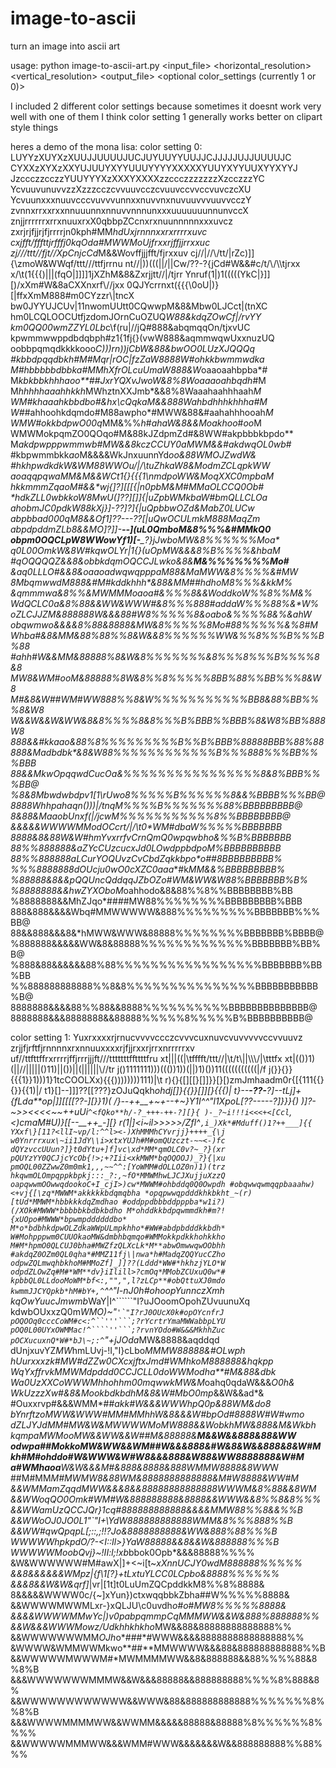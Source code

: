 # image-to-ascii
turn an image into ascii art

usage:
python image-to-ascii-art.py <input_file> <horizontal_resolution> <vertical_resolution> <output_file> <optional color_settings (currently 1 or 0)>

I included 2 different color settings because sometimes it doesnt work very well with one of them
I think color setting 1 generally works better on clipart style things

heres a demo of the mona lisa:
color setting 0:
LUYYzXUYXzXUUJJUUUUJUCJUYUUYYUUJJCJJJJJUJJUUUUJC
CYXXzXYXzXXYUJUUYXYYUUUYYYYXXXXXYUUYXYYUUXYYXYYJ
JzccczzcczzYUUYYYXzXXXYXXXXzzccczzzzzzzXzcczzzYC
YcvuuvunuvvzzXzzzcczcvvuuvcczcvuuvccvvccvuvczcXU
YcvuunxxxnuuvcccvuvvvunnxxnuvvnxnuvuuvvvuuvvcczY
zvnnxrrxxrxxnnuuunnxnnuvvnnnunxxxuuuuuuunnunvccX
znjjrrrrrrxrrxnuuxrxX0qbbpZCcnxrxnuunnnnnxxxuvcz
zxrjrjfjjrjfjrrrrjn0kph#MM*hdUxjrnnnxxrxrrrrxuvc
cxjfft/fffttjrfffj0kqOda#MWWMoUjfrxxrjffjjrrxxuc
zj\/\//ttt//fjt//XpCnjcCd*M&&Wovffjjjfft/fjrxxuv
cj//\|\//\\/tt/|rZc)]]{\zmoW&WWqf/ttt///ttfjrrnu
nt//|))(((|\|/||Cw/??-?{jCd#W&&#c/t/\\\/\\\tjrxx
x/\t(1{{{)|||\(fqO|]]]]1jXZhM&8&Zxrjjtt//\|/tjrr
Ynruf(1|)1(((((YkC|}]][)/xXm#W&8aCXXnxrf\\\//jxx
0QJYcrrnxt({{{\0oU|)}[|ffxXmM888#m0CYzzr\\\|tncX
bw0JYYUJCUv|11nwomUUtt0CQwwpM&8&Mbw0LJCct\|(tnXC
hm0LCQLOOCUtfjzdomJOrnCuOZUQ*W88&kdqZOwCf|\/rvYY
km0QQ00wmZZYL0Lb*c\f(ru|//jQ#888&abqmqqOn/tjxvUC
kpwmmwwppdbdqbph#z1{1fj{}(vwW888&aqmmwqwUxxnuzUQ
oobbpqmqdkkkkooo*C)))rn))jCbW&88&*bwOO0LUzXJQQQq
#*kbbdpqqdbkh#M#Mqr|rOC|fzZaW8888W#ohkkbwmmwdka*
M#hbbbbbdbbka*#MMhXfrOLcuUmaW888&W*oaaoaahbpba*#
M*kbkbbkhhhaoo**##JxrYQXvJwoW&8%8Woaaaoahbqdh*#M
M*hhhhhaaahhkkh*MWhztnXXJmb*&&8%8Waaahaahhhaah*M
WM#*khaaahkbbdbo*#&hx\cQqkaM&&888Wahbdhhhkhhha#M
W#*#ahhoohkdqmdo#M88awpho*#MWW&88&#aahahhhooah*M
WMW#okkbdpwO00q*MM&%%*h*#*ahaW&8&&Moakhoo*#*oo*M
WMWMokpqmZO0QOqo#M&88kJZdpmZd#&8WW#akpbbbkbpdo**
M*akdpwpppwmmwb#MW&&8kczCCUY0aMWM&&#akdwqOL0wb*#
#kbpwmmbkk*ao*M&&&&WkJnxuunnYd*oo&88WM***OJZwdW&
#hkhpwdkdkW&WM88WW*Ou/|\/\\tuZhkaW8&ModmZCLqpkWW
*aoaqqpqwaMM&M&&W*Ct1{}{{{1\nmdpoWW&MoqXXC0mpbaM
*hkkmmmZqa*oM#&&*wj{]?][[[{|n0pbM&M#MMaOLCCQ0Ob#
*hdkZLL0wbkkoW8MwU(]??][]]{|uZpbWMkbaW#bmQLLCLOa
*ahobmJC0pdkW88kXj}]-??]?]{|uQpbbwOZd*&MabZ0LUCw
abpbbad000qM8&&Of1]??---??[|uQwOCULmkM888M**aqZm
abpdpddmZLb8&&MO\]?]]-__--](uL0QmboM&8%%%&#MMkQ0
obpm0OQCLpW8WWowYf1)[-___?}jJwboMW&8%%%%%%Mo**a*
*q0L00OmkW&8W#kqwOLYr|1{}(uOp*MW&&&8%B%%%%&hba*M
#qOQQQQZ*&&8&obbkdqmOQCCJLwko&8&**M&%%%%%%%Mo#**
&aq0LLLO#&&8&oaaoadwqwqpppaM88&Ma*MWW&8%%%%&*#MW
8MbqmwwdM888&*#M*#kddkhhh*&88&MM##hdhoM8%%%&kkM%
&*qmmmwa&8%%&MWMMM*oa*oa#&%%%8&&WoddkoW%%8%%M*&%
WdQCLC0a&8%88&&WW&WWW#**&8%%%888#addaW%%%88%&*W%
oZLCJJZM&888888W&&&88#*W8%%%%%8&oabo&%%%%8&%&ahW
obqwmwo&&&&8%88&8888&MW&8%%%%%8Mo*#88%%%%%&%8#*M
W*hba#&8&MM&88%88%%8&W&&8%%%%%%WW&%%8%%%B%%%B%88
#ahh#W&&M**M&88888%8&W&8%%%%%%%&8%%%8%%%B%%%%8&8
M**W8&WM#ooM&88888%8W&8%%8%%%%%8BB%88%%BB%%%8&W8
M#&8&W##WM#WW888%%8&W%%%%%%%%%%%BB8&88%BB%%%8&W8
W&&W&&W&WW&8&8%%%%8&8%%%B%BBB%%BBB%8&W8%BB%888W8
888&&#kkaao&88%8%%%%%%%%%B%%B%BBB%88888BBB%88%88
888&Madbdbk*&8&W88%%%%%%%%%%%%B%%%888%%%BB%%%BBB
88&&MkwOpqqwdCucOa&%%%%%%%%%%%%%%%%8&8%BBB%%%BB@
%8&8Mbwdwbdpv1[1\rUwo8%%%%%B%%%%%%8&&%BBBB%%%BB@
8888Whhpahaqn()))|/tnqM%%%%B%%%%%%%88%BBBBBBBBB@
8&88&M*a*aobUnxf\(|\/jcwM%%%%%%%%%%%8%%BBBBBBBB@
&&&&&WWWWMModOCcrt\/|/\t0*W**M#dba*W%%%%%BBBBBBB
8888&8&88W&W#hmYvxrrfvCrnQmQ0wpqwbho&%%B%BBBBBBB
88%%888888&aZYcCUzcucxJd0LOwdppbdpo*M%BBBBBBBBBB
88%%888888aLCurYOQUvzCvCbdZqkkbpo*o##8BBBBBBBBB%
%%%8888888dOUcju0wO0cXZC0aaa**#k*MM&&%BBBBBBBBB%
%88888&8&&pQQUncQddqqJZbOZo#WM&WW&W88%BBBBBBB%B%
%8888888&&hwZYXOboM*oahhodo&8&88%%8%%BBBBBBBB%BB
%8888888&&MhZJqo*##*#*#MW88%%%%%%%%BBBBBBBBB%BBB
888&888&&&&Wbq#MMWWWWW&888%%%%%%%%%BBBBBBB%%%BB@
88&&888&&&8&*hMWW&WWW&88888%%%%%%%%BBBBBBB%BBBB@
%888888&&&&&WW&8&88888%%%%%%%%%%%%%BBBBBBB%BB%B@
%888&88&&&&&&88%88%%%%%%%%%%%%%%%%%BBBBBBB%BB%BB
%%888888888888%%8&8%%%%%%%%%%%%%%%BBBBBBBBBBB%B@
8888888&&&&88%%88&&8888%%%%%%%%%%BBBBBBBBBBBBBB@
8888888&&&8888888&&88888%%%%%8%%%%%B%BBBBBBBBBB@

color setting 1:
Yuxrxxxxrjrnucvvvvccczcvvvcuxnuvcvuvvvvvccvvuuvz
zrjjfjrftfjrnnnnxrxnnuuxxxxrjfjjrxxrjrrxnrrrrrxv
uf//ttfttffrxrrrrjffjrrrjjjft///tttttttffttttfru
xt\||\|((|\tfffft/ttt//\|\t/t\\||\\\\\\/\|\tttfx
xt\|(())1)(||\//\|||||()11)|\|())||(||||||\\//tr
j\()1111111)))((())1))(||)1)())11(((((((((((|\/f
j(}}{}}{{{1}}1)))1}1tcCOOLXx\){{{))))))))111)|\t
r){}{[][[}[]]}}[}[)zmJmhaadm0r{[{111{{}{}}{{1)|/
t1}[]--]]]??[[???}zOJuQqkh*ohdj[]}{{}}[]][}{{{)|
t}--__-??-__?]-_-tLj]+{fLda**op|]][[[[??-][}}1)(
/}--_++__+~+--+~}Y1I^^"l1Xpo***L[??---_--?]}}}{)
)]?-~>><<<<~~_++uUi````^<fQko**h/-?_+++-++-?][}{
)-_?~i!!!i<<<+<[Ccl````,<)cma*M#U)}[[--__++_-][}
r(1|]<i~il>>>>>/Zfl^```,i_)Xk*#Mduff()1?++___]{{
YXxf\}[11?<llI~vp/l:^^l><-)XhMMMhCYvrjj}++++_{\j
w0Ynrrrxux\~ii1JdY\\i>xtxYUJh#M#omQUzczt-~~<-)fc
dQYzvccUUun?]}t0dYtu+]f]vc\xd*MM*qmOLC0v?~_?}(xr
pQUYzYY0QCJjcYcOb{!>;+?Iii<xkMWM*bqOQOOJ)_?}{|xu
pmOQL00ZZwwZ0m0mk1,,,~~^^:[YoWMM#dOLLOZ0n)1)(trz
hkqwmOLOmpqppkbpkj:::_?:,~fO*MMWMhwLJCJXujjuXzzQ
oapqwwmOOwwqdookoC+I_cjI>)cw*MWWM#ohbddq0Q0Owpdh
#obqwwqwmqqpbaaahw)<+vj{[\zq*MWWM*akkkkkbdqmqbha
*opqpwwqpdddkhkbkht_~(r)[tUd*MMWM*hbbkkkdqZmdhao
#oddppdbbbddpppba*w1i?)(/XOk#MWWW*bbbbbkbdbkbdho
M*ohddkkbdpqwmmdkh#m?!{xUOpo#MWWW*bpwmpddddddbo*
M*o*bdbhkdpwOLZdkaWWpULmpkhho*#WW#abdpbdddkkbdh*
W#Mohpppwm0CUUOkaoMW&dmbhbqmqo#WMMokkpdkkhohkkho
M#M*hpmO0QLCUJ0bha#MWZfzQLXcLk*M**abwOmwwqwOObhh
#akdqZ0OZm0QL0qha*#MMZ11fj\|nwa*h#MadqZQQYucCZho
odpwZQLmwqhbkhoM#MMoZf]_]]??(Lddd*WW#*hkhzjYLO*W
odpdZLOwZq#M#*WM**dv}iIlill>?cmOq*MMobZCUxuQ0w*#
kpbbQL0LLdooMoWM*bf<:,"",",l?zLCp**#obQttuXJ0mdo
kwmmJJCYQpkb*hM#bY+,^```^^"I-nJ0h#ohoopYunnczXmh
kqOwYuucJmwmb*WaY|I^``````"I?uJOoomOpohZUvuunuXq
kdwbOUxxzQ0m*WMO)~"`````'`"I?rJ0OUcX0k#opOYcnfrJ
pOQOOq0cccCoWM#c<:^``'''```;?rYcrtrYmaMWWabbpLYU
pOQ0L00UYxOWMMac!^````''```;?rvnYOdo#W&&&MkhhZuc
pOCXucuxnQ*W#*bJ\~;:^`````"+jJOda*MW&8888&aqddqd
dUnjxuvYZ*MW*hmLUvj\-!I,"I}cLbo*MMMW88888&#OLwph
hUurxxxzk#MW#dZZw0CXcxjftxJmd#WMhkoM888888&hqkpp
WqYxffrvkMMWMdpddd0CCJCLL0doWWModha**#M&88&*dbk*
Wa0UzXXCoWWWMhhohhm00mqwwkMW&M*oahq0qdaW&&&*O0h&
WkUzzzXw#&8&M***ookbdkbdhM&8&W#M*bO0mp*&&W&&ad*&
#Ouxxrvp#&&&WMM*##***akk#W&&&WWWhpQ0p*&88WM&*do8
bYnrftzoMWW&WWW#MM#MMhh*W&8&&&W#bpOd#8888W#W#wmo
dZLJYJdMM#MW&W&MWWWWMo*MW888&&WobkhMW&888&M&Wkbh
*kqmpaMWMooMW&&WW&&W#*#M&88888&**M&&W&&888&88&WW
odwpa##MokkoMW&WW&&WM##W&&&888&#W&8&W&&888&8&W#M
*kh#M#*ohddo#W&WWW&W*#W8&&&888&W88&WW8888888&W#M
*a#WM*ha*oa**W&W&&&M#&888&8888&888WMMW8888&8WW*W
##M#MM*M#*MWMW8&88WM&8888888888888&M#*W8888&WW#M
&&WMMamZqqdMWW&&&8&&88888888888888WWWM&8%88&&8WM
&&WWoqQO0Omk#WM#W&888888888&8888&&WWW&&8%%8&8%%%
&&WWamUzQCCJQr}1cq#888888888888&&&&MMW88%%8&&%%B
&&WWoOJ0JO0L1"`"I+\YdW888888888888WMM&8%%%888%%B
&&WW#qwQpqpL[;::,;!!?Jo&8888888888&WW&888%88%%%B
WWWWW*hpkpdO/?-<I::Il>}YaW88888&&8&&W&888888%%%B
WWWWWM***oobQvj}~!II:l;!xb*bbok0Opb*&&&88888%%%%
&W&WWWWWW#M#awX|]+<~i[t~_xXnnUCJY0wdM888888%%%%%
&&8&&&&&&WMpz|{f\1[?}+tLxtuYLCC0LCpbo&8888%%%%%%
&&&8&&W&W&qrf]_|vr|[1t]t0LuUmZQCpddkkM8%%8%8888&
8&&&&&WWWW0c/{~]xYun})ctxwqqbbkZbha##W%%%%%8888&
&&WWWWMWWMLxr\-}xQLJU\c0uvdh*o#o*#*MW8%%%%%8888&
&&&&WWWWMMwYc|)v0pabpqmmpCqMMMWW&&W&888%888888%%
&&W&&&WWWMowz/Udkhhkhkho*MW&&88&88888888888888%%
&&WWWWWWWMM*OJh*o*###*#WWW&&&&8888888888888888%%
&WWWW&WMMWWMkwo**##**MMWWWW&&&88&888888888888%%B
&&WWWWWMWWWM#*MWMMMMWW&&8&888888&&88%%%%88&8%8%B
&&&WWWWWWWMMMW&&W&&&88888&&888888888%%%%8%888&8%
&&WWWWWWWWWWWW&&WWW&88&888888888888%%%%%%%8%%8%B
&&&WWWWMMMMWW&&WWMM&&&&&88888&88888%8%%%%%%8%%%%
&&WWWWWMMMWW&&&WMM#WWW&&&&&&&W&&888888888%%88%%%
